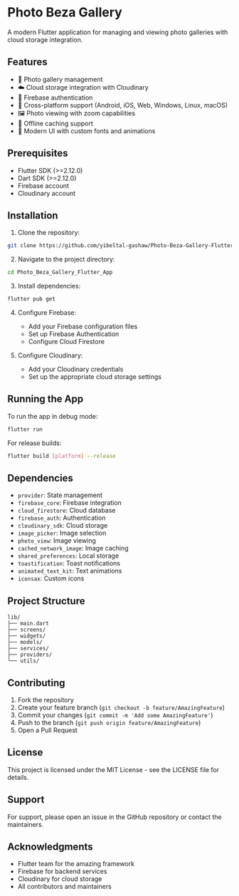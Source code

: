 # Photo Beza Gallery

A modern Flutter application for managing and viewing photo galleries with cloud storage integration.

## Features

- 📸 Photo gallery management
- ☁️ Cloud storage integration with Cloudinary
- 🔐 Firebase authentication
- 📱 Cross-platform support (Android, iOS, Web, Windows, Linux, macOS)
- 🖼️ Photo viewing with zoom capabilities
- 🔄 Offline caching support
- 🎨 Modern UI with custom fonts and animations

## Prerequisites

- Flutter SDK (>=2.12.0)
- Dart SDK (>=2.12.0)
- Firebase account
- Cloudinary account

## Installation

1. Clone the repository:
```bash
git clone https://github.com/yibeltal-gashaw/Photo-Beza-Gallery-Flutter-App.git
```

2. Navigate to the project directory:
```bash
cd Photo_Beza_Gallery_Flutter_App
```

3. Install dependencies:
```bash
flutter pub get
```

4. Configure Firebase:
   - Add your Firebase configuration files
   - Set up Firebase Authentication
   - Configure Cloud Firestore

5. Configure Cloudinary:
   - Add your Cloudinary credentials
   - Set up the appropriate cloud storage settings

## Running the App

To run the app in debug mode:
```bash
flutter run
```

For release builds:
```bash
flutter build [platform] --release
```

## Dependencies

- `provider`: State management
- `firebase_core`: Firebase integration
- `cloud_firestore`: Cloud database
- `firebase_auth`: Authentication
- `cloudinary_sdk`: Cloud storage
- `image_picker`: Image selection
- `photo_view`: Image viewing
- `cached_network_image`: Image caching
- `shared_preferences`: Local storage
- `toastification`: Toast notifications
- `animated_text_kit`: Text animations
- `iconsax`: Custom icons

## Project Structure

```
lib/
├── main.dart
├── screens/
├── widgets/
├── models/
├── services/
├── providers/
└── utils/
```

## Contributing

1. Fork the repository
2. Create your feature branch (`git checkout -b feature/AmazingFeature`)
3. Commit your changes (`git commit -m 'Add some AmazingFeature'`)
4. Push to the branch (`git push origin feature/AmazingFeature`)
5. Open a Pull Request

## License

This project is licensed under the MIT License - see the LICENSE file for details.

## Support

For support, please open an issue in the GitHub repository or contact the maintainers.

## Acknowledgments

- Flutter team for the amazing framework
- Firebase for backend services
- Cloudinary for cloud storage
- All contributors and maintainers
